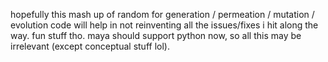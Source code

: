 hopefully this mash up of random for generation / permeation / mutation / evolution code will help in not reinventing all the issues/fixes i hit along the way.  fun stuff tho.  maya should support python now, so all this may be irrelevant (except conceptual stuff lol).